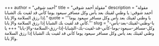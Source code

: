 +++
author = "أحمد شوقي"
title = "مقولة أحمد شوقي"
description = "مقولة أحمد شوقي: يا وطني لقيتك بعد يأس وكل مسافر سيعود يوما كأني قد لقيت بك الشبابا إذا رزق السلامة والإ يابا."
quote = '''يا وطني لقيتك بعد يأس وكل مسافر سيعود يوما كأني قد لقيت بك الشبابا إذا رزق السلامة والإ يابا.'''
slug = "يا-وطني-لقيتك-بعد-يأس-وكل-مسافر-سيعود-يوما-كأني-قد-لقيت-بك-الشبابا-إذا-رزق-السلامة-والإ-يابا"
+++
يا وطني لقيتك بعد يأس وكل مسافر سيعود يوما كأني قد لقيت بك الشبابا إذا رزق السلامة والإ يابا.
